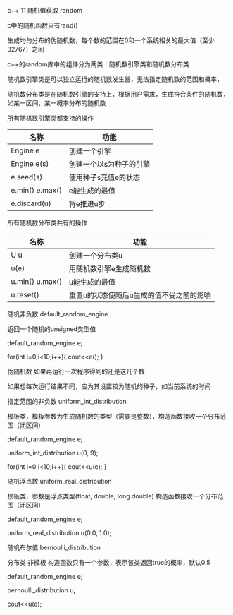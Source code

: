 c++ 11 随机值获取 random

c中的随机函数只有rand() 

生成均匀分布的伪随机数，每个数的范围在0和一个系统相关的最大值（至少32767）之间

c++的random库中的组件分为两类：随机数引擎类和随机数分布类

随机数引擎类是可以独立运行的随机数发生器，无法指定随机数的范围和概率，

随机数分布类是在随机数引擎的支持上，根据用户需求，生成符合条件的随机数，如某一区间，某一概率分布的随机数



所有随机数引擎类都支持的操作

| 名称            | 功能                    |
| --------------- | ----------------------- |
| Engine e        | 创建一个引擎            |
| Engine e(s)     | 创建一个以s为种子的引擎 |
| e.seed(s)       | 使用种子s充值e的状态    |
| e.min() e.max() | e能生成的最值           |
| e.discard(u)    | 将e推进u步              |

所有随机数分布类共有的操作

| 名称            | 功能                                     |
| --------------- | ---------------------------------------- |
| U u             | 创建一个分布类u                          |
| u(e)            | 用随机数引擎e生成随机数                  |
| u.min() u.max() | u能生成的最值                            |
| u.reset()       | 重置u的状态使随后u生成的值不受之前的影响 |

随机非负数 default_random_engine

返回一个随机的unsigned类型值

default_random_engine e;

for(int i=0;i<10;i++){ cout<<e(); }

伪随机数 如果再运行一次程序得到的还是这几个数

如果想每次运行结果不同，应为其设置较为随机的种子，如当前系统的时间



指定范围的非负数 uniform_int_distribution

模板类，模板参数为生成随机数的类型（需要是整数），构造函数接收一个分布范围（闭区间）

default_random_engine e;

uniform_int_distribution<unsigned> u(0, 9);

for(int i=0;i<10;i++){ cout<<u(e); }



随机浮点数 uniform_real_distribution

模板类，参数是浮点类型(float, double, long double) 构造函数接收一个分布范围（闭区间）

default_random_engine e;

uniform_real_distribution<double> u(0.0, 1.0);



随机布尔值 bernoulli_distribution

分布类 非模板 构造函数只有一个参数，表示该类返回true的概率，默认0.5

default_random_engine e;

bernoulli_distribution u;

cout<<u(e);